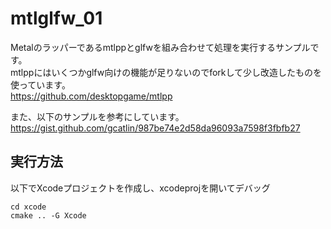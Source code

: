 # mtlglfw_01
Metalのラッパーであるmtlppとglfwを組み合わせて処理を実行するサンプルです。  
mtlppにはいくつかglfw向けの機能が足りないのでforkして少し改造したものを使っています。  
https://github.com/desktopgame/mtlpp

また、以下のサンプルを参考にしています。  
https://gist.github.com/gcatlin/987be74e2d58da96093a7598f3fbfb27

## 実行方法
以下でXcodeプロジェクトを作成し、xcodeprojを開いてデバッグ
````
cd xcode
cmake .. -G Xcode
````